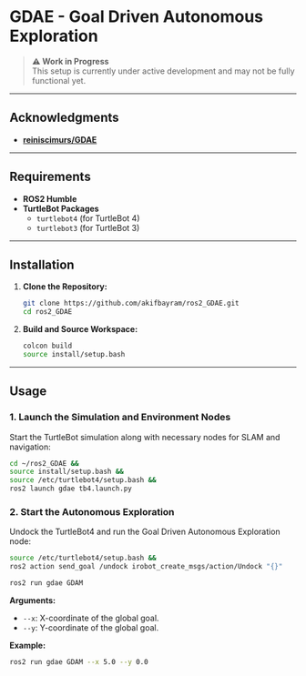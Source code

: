 # GDAE - Goal Driven Autonomous Exploration

> **⚠️ Work in Progress**  
> This setup is currently under active development and may not be fully functional yet.

---

## Acknowledgments

 - [**reiniscimurs/GDAE**](https://github.com/reiniscimurs/GDAE)
 
---

## Requirements

- **ROS2 Humble**
- **TurtleBot Packages**
  - `turtlebot4` (for TurtleBot 4)
  - `turtlebot3` (for TurtleBot 3)
---

## Installation

1. **Clone the Repository:**

    ```bash
    git clone https://github.com/akifbayram/ros2_GDAE.git
    cd ros2_GDAE
    ```

2. **Build and Source Workspace:**

    ```bash
    colcon build
    source install/setup.bash
    ```

---

## Usage

### 1. **Launch the Simulation and Environment Nodes**

Start the TurtleBot simulation along with necessary nodes for SLAM and navigation:

```bash
cd ~/ros2_GDAE &&
source install/setup.bash &&
source /etc/turtlebot4/setup.bash &&
ros2 launch gdae tb4.launch.py
```

### 2. **Start the Autonomous Exploration**

Undock the TurtleBot4 and run the Goal Driven Autonomous Exploration node:

```bash
source /etc/turtlebot4/setup.bash &&
ros2 action send_goal /undock irobot_create_msgs/action/Undock "{}"
```
```bash
ros2 run gdae GDAM
```

**Arguments:**
- `--x`: X-coordinate of the global goal.
- `--y`: Y-coordinate of the global goal.

**Example:**

```bash
ros2 run gdae GDAM --x 5.0 --y 0.0
```